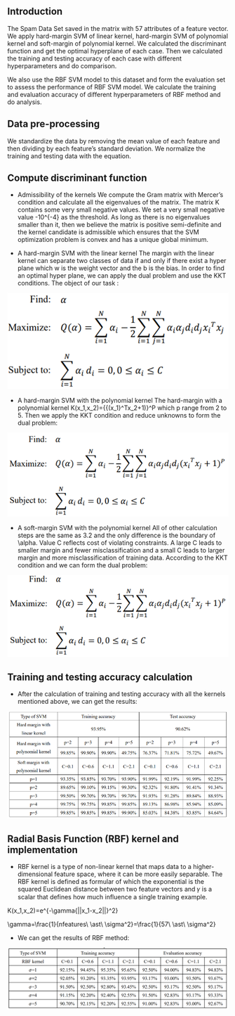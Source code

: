 ## Introduction
The Spam Data Set saved in the matrix with 57 attributes of a feature vector. We apply hard-margin SVM of linear kernel, hard-margin SVM of polynomial kernel and soft-margin of polynomial kernel. We calculated the discriminant function and get the optimal hyperplane of each case. Then we calculated the training and testing accuracy of each case with different hyperparameters and do comparison. 

We also use the RBF SVM model to this dataset and form the evaluation set to assess the performance of RBF SVM model. We calculate the training and evaluation accuracy of different hyperparameters of RBF method and do analysis.

## Data pre-processing
We standardize the data by removing the mean value of each feature and then dividing by each feature’s standard deviation. We normalize the training and testing data with the equation.

## Compute discriminant function
 * Admissibility of the kernels
 We compute the Gram matrix with Mercer’s condition and calculate all the eigenvalues of the matrix. The matrix K contains some very small negative values. We set a very small negative value -10^{-4} as the threshold. As long as there is no eigenvalues smaller than it, then we believe the matrix is positive semi-definite and the kernel candidate is admissible which ensures that the SVM optimization problem is convex and has a unique global minimum. 

 * A hard-margin SVM with the linear kernel
 The margin with the linear kernel can separate two classes of data if and only if there exist a hyper plane which w is the weight vector and the b is the bias. In order to find an optimal hyper plane, we can apply the dual problem and use the KKT conditions. The object of our task :

 ![image1](figures/linear_kernel.png)

 * A hard-margin SVM with the polynomial kernel
 The hard-margin with a polynomial kernel K(x_1,x_2)={{(x_1}^Tx_2+1)}^P which p range from 2 to 5. Then we apply the KKT condition and reduce unknowns to form the dual problem:

  ![image2](figures/polynomial_kernel_hard.png)

 * A soft-margin SVM with the polynomial kernel
 All of other calculation steps are the same as 3.2 and the only difference is the boundary of \alpha. Value C reflects cost of violating constraints. A large C leads to smaller margin and fewer misclassification and a small C leads to larger margin and more misclassification of training data. According to the KKT condition and we can form the dual problem:

  ![image3](figures/polynomial_kernel_soft.png)

## Training and testing accuracy calculation
 * After the calculation of training and testing accuracy with all the kernels mentioned above, we can get the results:

  ![image3](figures/classification_result.png)

## Radial Basis Function (RBF) kernel and implementation
 * RBF kernel is a type of non-linear kernel that maps data to a higher-dimensional feature space, where it can be more easily separable.  The RBF kernel is defined as formular 
of which the exponential is the squared Euclidean distance between two feature vectors and 𝛾 is a scalar that defines how much influence a single training example. 

K(x_1,x_2)=e^{-\gamma{||x_1-x_2||}^2}

\gamma=\frac{1}{nfeatures\ \ast\ \sigma^2}=\frac{1}{57\ \ast\ \sigma^2}

* We can get the results of RBF method:

![image3](figures/RBF_result.png)



